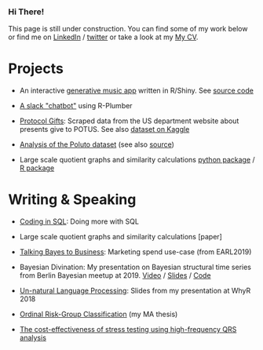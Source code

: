 ### Hi There!

This page is still under construction. You can find some of my work below or find me on [LinkedIn](https://linkedin.com/in/ytoren) / [twitter](https://www.twitter.com/BigEndianB) or take a look at my [My CV](CV.html).


# Projects

- An interactive [generative music app](https://ytoren.shinyapps.io/tuneR/) written in R/Shiny. See [source code](https://github.com/ytoren/generative-music)

- [A slack "chatbot"](/slack-data-bot-plumber/) using R-Plumber

- [Protocol Gifts](/ProtocolGifts/): Scraped data from the US department website about presents give to POTUS. See also [dataset on Kaggle](https://www.kaggle.com/ytoren/protocol-gifts)

- [Analysis of the Poluto dataset](/Pulotu/Pulotu_analysis.html) (see also [source](/Poluto/))

- Large scale quotient graphs and similarity calculations [python package](/pysimscale/) / [R package](/simscaleR/)


# Writing & Speaking

- [Coding in SQL](/sql-code/): Doing more with SQL

- Large scale quotient graphs and similarity calculations [paper]

- [Talking Bayes to Business](https://www.slideshare.net/YizharToren/talking-bayes-to-business-marketing-spend-usecase-earl2019): Marketing spend use-case (from EARL2019)

- Bayesian Divination: My presentation on Bayesian structural time series from Berlin Bayesian meetup at 2019. [Video](https://www.youtube.com/watch?v=mYN7p36Chvg) / [Slides](https://www.slideshare.net/YizharToren/bayesian-divination-time-series-analysis-forecasting-with-bayesian-toolkits-2019) / [Code](https://github.com/ytoren/presentation-bsts)

- [Un-natural Language Processing](https://www.slideshare.net/YizharToren/unnatural-language-processing-catalog-nlp/YizharToren/unnatural-language-processing-catalog-nlp): Slides from my presentation at WhyR 2018

- [Ordinal Risk-Group Classification](https://arxiv.org/abs/1012.5487) (my MA thesis)

- [The cost-effectiveness of stress testing using high-frequency QRS analysis](https://www.researchgate.net/publication/251472519_The_cost-effectiveness_of_stress_testing_using_high-frequency_QRS_analysis)
